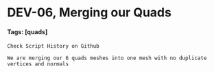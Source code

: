 # DEV-06, Merging our Quads
#### Tags: [quads]

    Check Script History on Github
    
    We are merging our 6 quads meshes into one mesh with no duplicate vertices and normals
